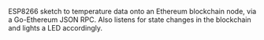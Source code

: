 ESP8266 sketch to temperature data onto an Ethereum blockchain node, via a Go-Ethereum JSON RPC. Also listens for state changes in the blockchain and lights a LED accordingly. 
